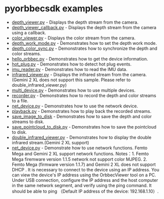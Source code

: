 # pyorbbecsdk examples

* [depth_viewer.py](depth_viewer.py) - Displays the depth stream from the camera.
* [depth_viewer_callback.py](depth_viewer_callback.py) - Displays the depth stream from the camera using a callback.
* [color_viewer.py](color_viewer.py) - Displays the color stream from the camera.
* [depth_work_mode.py](depth_work_mode.py) - Demonstrates how to set the depth work mode.
* [depth_color_sync.py](depth_color_sync_align_viewer.py) - Demonstrates how to synchronize the depth and color streams.
* [hello_orbbec.py](hello_orbbec.py) - Demonstrates how to get the device information.
* [hot_plug.py](hot_plug.py) - Demonstrates how to detect hot plug events.
* [imu_reader.py](imu_reader.py) - Demonstrates how to read the IMU data.
* [infrared_viewer.py](infrared_viewer.py) - Displays the infrared stream from the camera.(Gemini 2 XL does not support this sample. Please refer to double_infrared_viewer.py)
* [multi_device.py](multi_device.py) - Demonstrates how to use multiple devices.
* [recorder.py](recorder.py) - Demonstrates how to record the depth and color streams to a file.
* [net_device.py](net_device.py) - Demonstrates how to use the network device.
* [playback.py](playback.py) - Demonstrates how to play back the recorded streams.
* [save_image_to_disk](save_image_to_disk.py) - Demonstrates how to save the depth and color streams to disk.
* [save_pointcloud_to_disk.py](save_pointcloud_to_disk.py) - Demonstrates how to save the pointcloud to disk.
* [double_infrared_viewer.py](double_infrared_viewer.py) - Demonstrates how to display the double infrared stream.(Gemini 2 XL support)
* [net_device.py](net_device.py) - Demonstrate how to use network functions. Femto Mega and Gemini 2 XL support network functions. Notes：1. Femto Mega firemware version 1.1.5 network not support color MJPEG. 2. Femto Mega (firmware version 1.1.7) and Gemini 2 XL does not support DHCP . It is necessary to connect to the device using an IP address. You can view the device's IP address using the OrbbecViewer tool on a PC. Under USB connection, configure the IP address and the host computer in the same network segment, and verify using the ping command. It should be able to ping （Default IP address of the device: 192.168.1.10）. 